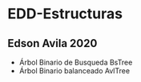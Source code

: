 # EDD-Estructuras
## Edson Avila 2020
- Árbol Binario de Busqueda BsTree
- Árbol Binario balanceado AvlTree
